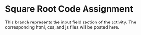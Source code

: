 # Square Root Code Assignment


This branch represents the input field section of the activity. The corresponding html, css, and js files will be posted here.
